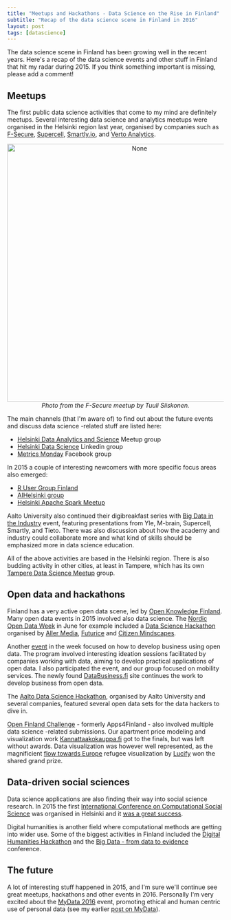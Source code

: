 ```yaml
---
title: "Meetups and Hackathons - Data Science on the Rise in Finland"
subtitle: "Recap of the data science scene in Finland in 2016"
layout: post
tags: [datascience]
---
```


The data science scene in Finland has been growing well in the recent years. Here's a recap of the data science events and other stuff in Finland that hit my radar during 2015. If you think something important is missing, please add a comment!


## Meetups

The first public data science activities that come to my mind are definitely meetups. Several interesting data science and analytics meetups 
were organised in the Helsinki region last year, organised by companies such as [F-Secure](https://www.f-secure.com/en/), [Supercell](http://supercell.com/en/), [Smartly.io](http://smartly.io/), and [Verto Analytics](http://www.vertoanalytics.com/).



<center>
<img src="http://photos1.meetupstatic.com/photos/event/1/b/0/9/highres_434886921.jpeg" alt="None" width="600">

<br>
<em>Photo from the F-Secure meetup by Tuuli Siiskonen.</em>
</center>

The main channels (that I'm aware of) to find out about the future events and discuss data science -related stuff are listed here:

* [Helsinki Data Analytics and Science](http://www.meetup.com/Helsinki-Data-Analytics-Science-Meetup/) Meetup group
* [Helsinki Data Science](https://www.linkedin.com/groups/4789346) Linkedin group
* [Metrics Monday](https://www.facebook.com/groups/386347621451607) Facebook group

In 2015 a couple of interesting newcomers with more specific focus areas also emerged:

* [R User Group Finland](http://www.meetup.com/R-User-Group-Finland/)
* [AIHelsinki group](https://www.facebook.com/AIHelsinki/)
* [Helsinki Apache Spark Meetup](http://www.meetup.com/Helsinki-Apache-Spark-Meetup/)

Aalto University also continued their digibreakfast series with [Big Data in the Industry](http://digi.aalto.fi/en/aalto_digi_strenghts/data_science/) event, featuring  presentations from Yle, M-brain, Supercell, Smartly, and Tieto. There was also discussion about how the academy and industry could collaborate more and what kind of skills should be emphasized more in data science education. 

All of the above activities are based in the Helsinki region. There is also budding activity in other cities, at least in Tampere, which has its own [Tampere Data Science Meetup](http://www.meetup.com/Tampere-Data-Science/) group.

## Open data and hackathons

Finland has a very active open data scene, led by [Open Knowledge Finland](http://fi.okfn.org/). Many open data events in 2015 involved also data science. The [Nordic Open Data Week](http://nordicopendataweek.se/category/events/) in June for example included a [Data Science Hackathon](http://futurice.com/events/data-science-hackathon-citizen-mindscapes-and-suomi24) organised by [Aller Media](http://www.aller.fi/), [Futurice](http://futurice.com/) and 
[Citizen Mindscapes](http://challenge.helsinki.fi/blog/citizen-mindscapes-kansakunnan-mielentila). 

Another [event](http://nordicopendataweek.se/open-data-insights-for-business/) in the week focused on how to develop business using open data. The program involved interesting ideation sessions facilitated by companies working with data, aiming to develop practical applications of open data. I also participated the event, and our group focused on mobility services. The newly found [DataBusiness.fi](http://databusiness.fi/) site continues the work to develop business from open data.

The [Aalto Data Science Hackathon](http://datasciencehackathon.cs.hut.fi/), organised by Aalto University and several companies, featured several open data sets for the data hackers to dive in. 

[Open Finland Challenge](http://openfinlandchallenge.fi/) - formerly Apps4Finland - also involved multiple data science -related submissions. Our apartment price modeling and visualization work [Kannattaakokauppa.fi](http://kannattaakokauppa.fi/#/en/) got to the finals, but was left without awards. Data visualization was however well represented, as the magnificient [flow towards Europe](http://www.lucify.com/the-flow-towards-europe/) refugee visualization by [Lucify](http://www.lucify.com/) won the shared grand prize.

## Data-driven social sciences

Data science applications are also finding their way into social science research. In 2015 the first [International Conference on Computational Social Science](http://iccss2015.eu/) was organised in Helsinki and it [was a great success](http://ouzor.github.io/blog/2015/09/25/compsocsci-finland.html).  

Digital humanities is another field where computational methods are getting into wider use. Some of the biggest activities in Finland included the [Digital Humanities Hackathon](http://blogs.helsinki.fi/mstolone/2015/05/19/summary-of-digital-humanities-hackathon-dhh15/) and the [Big Data - from data to evidence](http://www.helsinki.fi/varieng/d2e/) conference.

## The future


A lot of interesting stuff happened in 2015, and I'm sure we'll continue see great meetups, hackathons and other events in 2016. Personally I'm very excited about the [MyData 2016](http://mydata2016.org/) event, promoting ethical and human centric use of personal data (see my earlier [post on MyData](http://ouzor.github.io/blog/2015/10/20/mydata-bigdata-human-side.html)).

